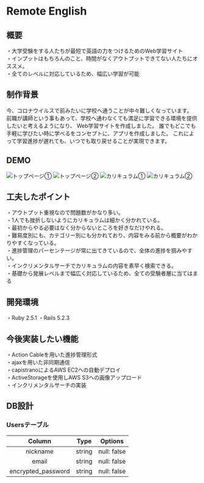 # Remote English

## 概要
・大学受験をする人たちが最短で英語の力をつけるためのWeb学習サイト<br>
・インプットはもちろんのこと、時間がなくアウトプットできてない人たちにオススメ。<br>
・全てのレベルに対応しているため、幅広い学習が可能

## 制作背景
今、コロナウイルスで前みたいに学校へ通うことが中々難しくなっています。
前職が講師という事もあって、学校へ通わなくても満足に学習できる環境を提供したいと考えるようになり、
Web学習サイトを作成しました。
誰でもどこでも手軽に学びたい時に学べるをコンセプトに、アプリを作成しました。
これによって学習進捗が遅れても、いつでも取り戻せることが実現できます。

## DEMO
![トップページ①](https://gyazo.com/7f7ef3310409729a0cda2d5377d8be7e)
![トップページ②](https://gyazo.com/959dfe2ae8860a4e2b01c0cb4c2a3638)
![カリキュラム①](https://gyazo.com/d2b024fafb30371fea057465007a155f)
![カリキュラム②](https://gyazo.com/ea534eecca0f22387b364d2553fc6be4)


## 工夫したポイント
・アウトプット重視なので問題数がかなり多い。 <br>
・1人でも挫折しないようにカリキュラムは細かく分かれている。<br>
・最初からやる必要はなく分からないところを好きなだけやれる。<br>
・難易度別にも、カテゴリー別にも分かれており、内容をみる前から概要がわかりやすくなっている。<br>
・進捗管理のパーセンテージが常に出てきているので、全体の進捗を掴みやすい。<br>
・インクリメンタルサーチでカリキュラムの内容を素早く検索できる。<br>
・基礎から発展レベルまで幅広く対応しているため、全ての受験者層に当てはまる<br>

## 開発環境
・Ruby 2.5.1
・Rails 5.2.3

## 今後実装したい機能
・Action Cableを用いた進捗管理形式<br>
・ajaxを用いた非同期通信<br>
・capistranoによるAWS EC2への自動デプロイ<br>
・ActiveStorageを使用しAWS S3への画像アップロード<br>
・インクリメンタルサーチの実装

## DB設計
### Usersテーブル
| Column | Type | Options |
|:-----------:|:------------:|:------------:|
| nickname       | string        | null: false         |
| email   | string      | null: false       |
| encrypted_password      | string        | null: false         |
